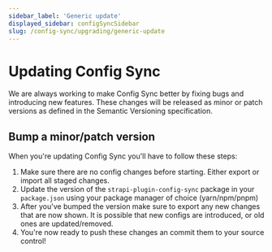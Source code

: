 ```yaml
---
sidebar_label: 'Generic update'
displayed_sidebar: configSyncSidebar
slug: /config-sync/upgrading/generic-update
---
```


# Updating Config Sync

We are always working to make Config Sync better by fixing bugs and introducing new features. These changes will be released as minor or patch versions as defined in the Semantic Versioning specification.

## Bump a minor/patch version

When you're updating Config Sync you'll have to follow these steps:

1. Make sure there are no config changes before starting. Either export or import all staged changes.
2. Update the version of the `strapi-plugin-config-sync` package in your `package.json` using your package manager of choice (yarn/npm/pnpm)
3. After you've bumped the version make sure to export any new changes that are now shown. It is possible that new configs are introduced, or old ones are updated/removed.
4. You're now ready to push these changes an commit them to your source control!